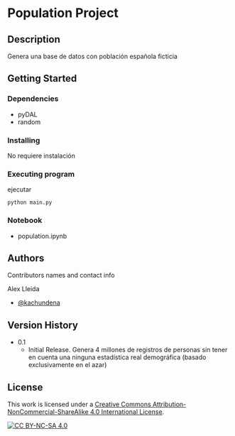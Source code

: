 # Population Project


## Description

Genera una base de datos con población española ficticia

## Getting Started

### Dependencies

* pyDAL
* random

### Installing

No requiere instalación

### Executing program

ejecutar 
```
python main.py
```

### Notebook

* population.ipynb

## Authors

Contributors names and contact info

Alex Lleida
* [@kachundena](https://twitter.com/kachundena)



## Version History

* 0.1
    * Initial Release. Genera 4 millones de registros de personas sin tener en cuenta una ninguna estadística real demográfica (basado exclusivamente en el azar)

## License

This work is licensed under a
[Creative Commons Attribution-NonCommercial-ShareAlike 4.0 International License][cc-by-nc-sa].

[![CC BY-NC-SA 4.0][cc-by-nc-sa-image]][cc-by-nc-sa]

[cc-by-nc-sa]: http://creativecommons.org/licenses/by-nc-sa/4.0/
[cc-by-nc-sa-image]: https://licensebuttons.net/l/by-nc-sa/4.0/88x31.png
[cc-by-nc-sa-shield]: https://img.shields.io/badge/License-CC%20BY--NC--SA%204.0-lightgrey.svg

